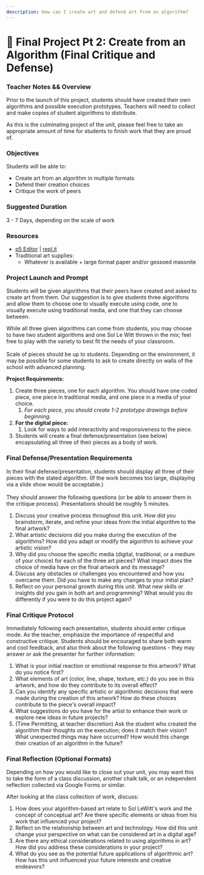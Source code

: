 ```yaml
---
description: How can I create art and defend art from an algorithm?
---
```


# 🎨 Final Project Pt 2: Create from an Algorithm (Final Critique and Defense)

### Teacher Notes && Overview

Prior to the launch of this project, students should have created their own algorithms and possible execution prototypes. Teachers will need to collect and make copies of student algorithms to distribute.

As this is the culminating project of the unit, please feel free to take an appropriate amount of time for students to finish work that they are proud of.&#x20;

### Objectives

Students will be able to:

* Create art from an algorithm in multiple formats
* Defend their creation choices
* Critique the work of peers

### Suggested Duration

3 - 7 Days, depending on the scale of work

### Resources

* [p5 Editor](https://editor.p5js.org/) | [repl.it](https://replit.com/\~)
* Traditional art supplies:
  * Whatever is available + large format paper and/or gessoed masonite

### Project Launch and Prompt

Students will be given algorithms that their peers have created and asked to create art from them. Our suggestion is to give students three algorithms and allow them to choose one to visually execute using code, one to visually execute using traditional media, and one that they can choose between.

While all three given algorithms can come from students, you may choose to have two student algorithms and one Sol Le Witt thrown in the mix; feel free to play with the variety to best fit the needs of your classroom.\
\
Scale of pieces should be up to students. Depending on the environment, it may be possible for some students to ask to create directly on walls of the school with advanced planning.

**Project Requirements:**

1. Create three pieces, one for each algorithm. You should have one coded piece, one piece in traditional media, and one piece in a media of your choice.
   1. _For each piece, you should create 1-2 prototype drawings before beginning._
2. **For the digital piece:**
   1. Look for ways to add interactivity and responsiveness to the piece.
3. Students will create a final defense/presentation (see below) encapsulating all three of their pieces as a body of work.

### Final Defense/Presentation Requirements

In their final defense/presentation, students should display all three of their pieces with the stated algorithm. (If the work becomes too large, displaying via a slide show would be acceptable.)\
\
They should answer the following questions (or be able to answer them in the critique process). Presentations should be roughly 5 minutes.

1. Discuss your creative process throughout this unit. How did you brainstorm, iterate, and refine your ideas from the initial algorithm to the final artwork?
2. What artistic decisions did you make during the execution of the algorithms? How did you adapt or modify the algorithm to achieve your artistic vision?
3. Why did you choose the specific media (digital, traditional, or a medium of your choice) for each of the three art pieces? What impact does the choice of media have on the final artwork and its message?
4. Discuss any obstacles or challenges you encountered and how you overcame them. Did you have to make any changes to your initial plan?
5. Reflect on your personal growth during this unit. What new skills or insights did you gain in both art and programming? What would you do differently if you were to do this project again?

### Final Critique Protocol

Immediately following each presentation, students should enter critique mode. As the teacher, emphasize the importance of respectful and constructive critique. Students should be encouraged to share both warm and cool feedback, and also think about the following questions - they may answer or ask the presenter for further information:

1. What is your initial reaction or emotional response to this artwork? What do you notice first?
2. What elements of art (color, line, shape, texture, etc.) do you see in this artwork, and how do they contribute to its overall effect?
3. Can you identify any specific artistic or algorithmic decisions that were made during the creation of this artwork? How do these choices contribute to the piece's overall impact?
4. What suggestions do you have for the artist to enhance their work or explore new ideas in future projects?
5. (Time Permitting, at teacher discretion) Ask the student who created the algorithm their thoughts on the execution; does it match their vision? What unexpected things may have occurred? How would this change their creation of an algorithm in the future?

### Final Reflection (Optional Formats)

Depending on how you would like to close out your unit, you may want this to take the form of a class discussion, another chalk talk, or an independent reflection collected via Google Forms or similar.

After looking at the class collection of work, discuss:

1. How does your algorithm-based art relate to Sol LeWitt's work and the concept of conceptual art? Are there specific elements or ideas from his work that influenced your project?
2. Reflect on the relationship between art and technology. How did this unit change your perspective on what can be considered art in a digital age?
3. Are there any ethical considerations related to using algorithms in art? How did you address these considerations in your project?
4. What do you see as the potential future applications of algorithmic art? How has this unit influenced your future interests and creative endeavors?
